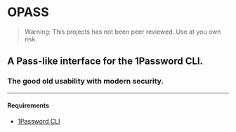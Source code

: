
# OPASS

> Warning: This projects has not been peer reviewed. Use at you own risk.


## A Pass-like interface for the 1Password CLI.
### The good old usability with modern security.

------------------------------

#### Requirements
- [1Password CLI](https://app-updates.agilebits.com/product_history/CLI)

